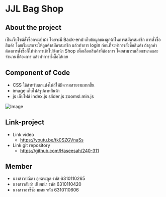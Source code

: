 # JJL Bag Shop
## About the project
เป็นเว็บไซต์สั่งซื้อกระเป๋าผ้า โดยจะมี Back-end เก็บข้อมูลของลูกค้าในการสมัครสมาชิก การสั่งซื้อสินค้า
โดยเริ่มแรกจะให้ลูกค้าสมัครสมาชิก แล้วทำการ login ก่อนที่จะทำการสั่งซื้อสินค้า ถ้าลูกค้าต้องการสั่งซื้อก็ให้ทำการเข้าไปยังหน้า Shop เพื่อเลือกสินค้าที่ต้องการ โดยสามารถเลือกขนาดและจำนวนที่ต้องการ แล้วทำการสั่งซื้อได้เลย

## Component of Code
* CSS ใช้สำหรับตกแต่งไฟล์ให้มีความสวยงามมากขึ้น
* image เก็บไฟล์รูปภาพสินค้า
* js เก็บไฟล์ index.js slider.js zoomsl.min.js

![Image](https://images.unsplash.com/photo-1501780392773-287d506245a5?auto=format&fit=crop&w=1950&q=80&ixid=dW5zcGxhc2guY29tOzs7Ozs%3D)

## Link-project
* Link video
  * https://youtu.be/tk0SZGVnaSs
* Link git repository
  * https://github.com/Haseesah/240-311
 
## Member
* นางสาวปณิดา อุยตระกูล รหัส 6310110265
* นางสาวลัยล่า เนียมนำ  รหัส 6310110420
* นางสาวฮาซีซ๊ะ มะสะ   รหัส 6310110606
